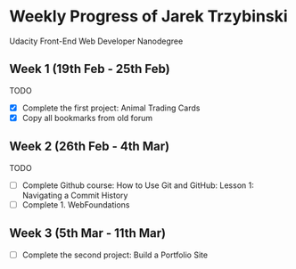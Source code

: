 # Weekly Progress of Jarek Trzybinski #
Udacity Front-End Web Developer Nanodegree

## Week 1 (19th Feb - 25th Feb) ##
TODO
- [x] Complete the first project: Animal Trading Cards
- [x] Copy all bookmarks from old forum

## Week 2 (26th Feb - 4th Mar) ##
TODO
- [ ] Complete Github course: How to Use Git and GitHub: Lesson 1: Navigating a Commit History
- [ ] Complete 1. WebFoundations

## Week 3 (5th Mar - 11th Mar) ##
- [ ] Complete the second project: Build a Portfolio Site
